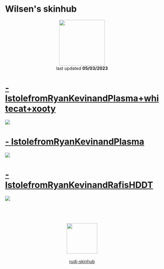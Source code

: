 # Wilsen's skinhub
<p align="center">
<a href="https://osu.ppy.sh/users/9221036">
  <img src="https://a.ppy.sh/9221036"  
       width="150"
       height="150"></a>
<br>
last updated <b>05/03/2023</b>
</p>

# [- IstolefromRyanKevinandPlasma+whitecat+xooty](https://github.com/rudj-skinhub/woal/raw/tyfh/player/wilsen/-%20IstolefromRyanKevinandPlasma%2Bwhitecat%2Bxooty.osk)
[![](https://i.imgur.com/HCWW4Kj.jpg)](https://github.com/rudj-skinhub/woal/raw/tyfh/player/wilsen/-%20IstolefromRyanKevinandPlasma%2Bwhitecat%2Bxooty.osk)

# [- IstolefromRyanKevinandPlasma](https://github.com/rudj-skinhub/woal/raw/tyfh/player/wilsen/-%20IstolefromRyanKevinandPlasma.osk)
[![](https://i.imgur.com/mGn4W1Q.jpg)](https://github.com/rudj-skinhub/woal/raw/tyfh/player/wilsen/-%20IstolefromRyanKevinandPlasma.osk)

# [- IstolefromRyanKevinandRafisHDDT](https://github.com/rudj-skinhub/woal/raw/tyfh/player/wilsen/-%20IstolefromRyanKevinandRafisHDDT.osk)
[![](https://i.imgur.com/cghGz9l.jpg)](https://github.com/rudj-skinhub/woal/raw/tyfh/player/wilsen/-%20IstolefromRyanKevinandRafisHDDT.osk)

#
<p align="center">
  <br></br>
  <a href="https://twitter.com/wilsen_yo">
  <img src="https://i.imgur.com/PUQ5uWf.png" 
       width="100" 
       height="100"></a>
  <br></br>
  <a href="README.md">rudj-skinhub</a>
 </p>
